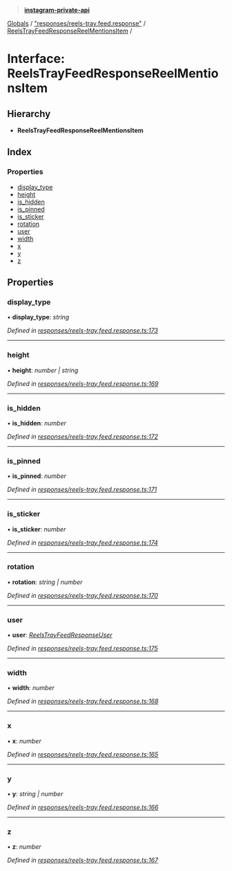 > **[instagram-private-api](../README.md)**

[Globals](../globals.md) / ["responses/reels-tray.feed.response"](../modules/_responses_reels_tray_feed_response_.md) / [ReelsTrayFeedResponseReelMentionsItem](_responses_reels_tray_feed_response_.reelstrayfeedresponsereelmentionsitem.md) /

# Interface: ReelsTrayFeedResponseReelMentionsItem

## Hierarchy

* **ReelsTrayFeedResponseReelMentionsItem**

## Index

### Properties

* [display_type](_responses_reels_tray_feed_response_.reelstrayfeedresponsereelmentionsitem.md#display_type)
* [height](_responses_reels_tray_feed_response_.reelstrayfeedresponsereelmentionsitem.md#height)
* [is_hidden](_responses_reels_tray_feed_response_.reelstrayfeedresponsereelmentionsitem.md#is_hidden)
* [is_pinned](_responses_reels_tray_feed_response_.reelstrayfeedresponsereelmentionsitem.md#is_pinned)
* [is_sticker](_responses_reels_tray_feed_response_.reelstrayfeedresponsereelmentionsitem.md#is_sticker)
* [rotation](_responses_reels_tray_feed_response_.reelstrayfeedresponsereelmentionsitem.md#rotation)
* [user](_responses_reels_tray_feed_response_.reelstrayfeedresponsereelmentionsitem.md#user)
* [width](_responses_reels_tray_feed_response_.reelstrayfeedresponsereelmentionsitem.md#width)
* [x](_responses_reels_tray_feed_response_.reelstrayfeedresponsereelmentionsitem.md#x)
* [y](_responses_reels_tray_feed_response_.reelstrayfeedresponsereelmentionsitem.md#y)
* [z](_responses_reels_tray_feed_response_.reelstrayfeedresponsereelmentionsitem.md#z)

## Properties

###  display_type

• **display_type**: *string*

*Defined in [responses/reels-tray.feed.response.ts:173](https://github.com/Nerixyz/instagram-private-api/blob/e5037ee/src/responses/reels-tray.feed.response.ts#L173)*

___

###  height

• **height**: *number | string*

*Defined in [responses/reels-tray.feed.response.ts:169](https://github.com/Nerixyz/instagram-private-api/blob/e5037ee/src/responses/reels-tray.feed.response.ts#L169)*

___

###  is_hidden

• **is_hidden**: *number*

*Defined in [responses/reels-tray.feed.response.ts:172](https://github.com/Nerixyz/instagram-private-api/blob/e5037ee/src/responses/reels-tray.feed.response.ts#L172)*

___

###  is_pinned

• **is_pinned**: *number*

*Defined in [responses/reels-tray.feed.response.ts:171](https://github.com/Nerixyz/instagram-private-api/blob/e5037ee/src/responses/reels-tray.feed.response.ts#L171)*

___

###  is_sticker

• **is_sticker**: *number*

*Defined in [responses/reels-tray.feed.response.ts:174](https://github.com/Nerixyz/instagram-private-api/blob/e5037ee/src/responses/reels-tray.feed.response.ts#L174)*

___

###  rotation

• **rotation**: *string | number*

*Defined in [responses/reels-tray.feed.response.ts:170](https://github.com/Nerixyz/instagram-private-api/blob/e5037ee/src/responses/reels-tray.feed.response.ts#L170)*

___

###  user

• **user**: *[ReelsTrayFeedResponseUser](_responses_reels_tray_feed_response_.reelstrayfeedresponseuser.md)*

*Defined in [responses/reels-tray.feed.response.ts:175](https://github.com/Nerixyz/instagram-private-api/blob/e5037ee/src/responses/reels-tray.feed.response.ts#L175)*

___

###  width

• **width**: *number*

*Defined in [responses/reels-tray.feed.response.ts:168](https://github.com/Nerixyz/instagram-private-api/blob/e5037ee/src/responses/reels-tray.feed.response.ts#L168)*

___

###  x

• **x**: *number*

*Defined in [responses/reels-tray.feed.response.ts:165](https://github.com/Nerixyz/instagram-private-api/blob/e5037ee/src/responses/reels-tray.feed.response.ts#L165)*

___

###  y

• **y**: *string | number*

*Defined in [responses/reels-tray.feed.response.ts:166](https://github.com/Nerixyz/instagram-private-api/blob/e5037ee/src/responses/reels-tray.feed.response.ts#L166)*

___

###  z

• **z**: *number*

*Defined in [responses/reels-tray.feed.response.ts:167](https://github.com/Nerixyz/instagram-private-api/blob/e5037ee/src/responses/reels-tray.feed.response.ts#L167)*